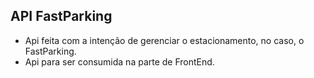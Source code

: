 ## API FastParking 
- Api feita com a intenção de gerenciar o estacionamento, no caso, o FastParking.
- Api para ser consumida na parte de FrontEnd.

